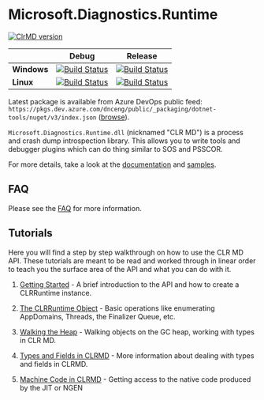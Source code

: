 # Microsoft.Diagnostics.Runtime

[![ClrMD version](https://img.shields.io/nuget/v/Microsoft.Diagnostics.Runtime.svg)](https://www.nuget.org/packages/Microsoft.Diagnostics.Runtime/)

| |Debug|Release|
|-|:-:|:-:|
|**Windows**|[![Build Status][windows-debug-status]][latest-build]|[![Build Status][windows-release-status]][latest-build]|
|**Linux**|[![Build Status][linux-debug-status]][latest-build]|[![Build Status][linux-release-status]][latest-build]|

[windows-debug-status]: https://dev.azure.com/dnceng/public/_apis/build/status/Microsoft-clrmd-github?configuration=Windows_NT%20debug&label=tests
[windows-release-status]: https://dev.azure.com/dnceng/public/_apis/build/status/Microsoft-clrmd-github?configuration=Windows_NT%20debug&label=tests
[linux-debug-status]: https://dev.azure.com/dnceng/public/_apis/build/status/Microsoft-clrmd-github?configuration=Linux%20debug&label=tests
[linux-release-status]: https://dev.azure.com/dnceng/public/_apis/build/status/Microsoft-clrmd-github?configuration=Linux%20release&label=tests

[latest-build]: https://dev.azure.com/dnceng/public/_build/latest?definitionId=255

Latest package is available from Azure DevOps public feed: `https://pkgs.dev.azure.com/dnceng/public/_packaging/dotnet-tools/nuget/v3/index.json` ([browse](https://dev.azure.com/dnceng/public/_packaging?_a=feed&feed=dotnet-tools)).

`Microsoft.Diagnostics.Runtime.dll` (nicknamed "CLR MD") is a process and crash
dump introspection library. This allows you to write tools and debugger plugins
which can do thing similar to SOS and PSSCOR.

For more details, take a look at the [documentation] and [samples].

[documentation]: ./doc/ClrRuntime.md
[samples]: https://github.com/Microsoft/dotnetsamples/tree/master/Microsoft.Diagnostics.Runtime/CLRMD

## FAQ

Please see the [FAQ](./doc/FAQ.md) for more information.

## Tutorials

Here you will find a step by step walkthrough on how to use the CLR MD API.
These tutorials are meant to be read and worked through in linear order to teach
you the surface area of the API and what you can do with it.

1. [Getting Started](./doc/GettingStarted.md) - A brief introduction
   to the API and how to create a CLRRuntime instance.

2. [The CLRRuntime Object](./doc/ClrRuntime.md) - Basic operations
   like enumerating AppDomains, Threads, the Finalizer Queue, etc.

3. [Walking the Heap](./doc/WalkingTheHeap.md) - Walking objects on
   the GC heap, working with types in CLR MD.

4. [Types and Fields in CLRMD](./doc/TypesAndFields.md) - More
   information about dealing with types and fields in CLRMD.

5. [Machine Code in CLRMD](./doc/MachineCode.md) - Getting access to
   the native code produced by the JIT or NGEN
